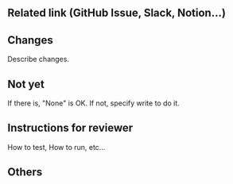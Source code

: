 ## Related link (GitHub Issue, Slack, Notion...)

## Changes

Describe changes.

## Not yet

If there is, "None" is OK. If not, specify write to do it.

## Instructions for reviewer

How to test, How to run, etc...

## Others
